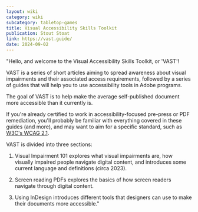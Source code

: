 ```yaml
---
layout: wiki
category: wiki
subcategory: tabletop-games
title: Visual Accessibility Skills Toolkit
publication: Stout Stoat
link: https://vast.guide/
date: 2024-09-02
---
```


"Hello, and welcome to the Visual Accessibility Skills Toolkit, or 'VAST'!

VAST is a series of short articles aiming to spread awareness about visual impairments and their associated access requirements, followed by a series of guides that will help you to use accessibility tools in Adobe programs.

The goal of VAST is to help make the average self-published document more accessible than it currently is.

If you're already certified to work in accessibility-focused pre-press or PDF remediation, you'll probably be familiar with everything covered in these guides (and more), and may want to aim for a specific standard, such as [W3C's WCAG 2.1](https://www.w3.org/WAI/standards-guidelines/).

VAST is divided into three sections:

1. Visual Impairment 101 explores what visual impairments are, how visually impaired people navigate digital content, and introduces some current language and definitions (circa 2023).

2. Screen reading PDFs explores the basics of how screen readers navigate through digital content.

3. Using InDesign introduces different tools that designers can use to make their documents more accessible."
